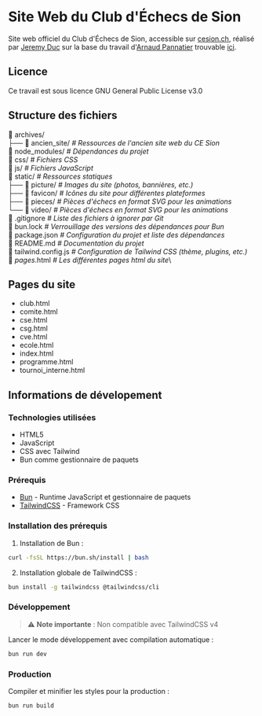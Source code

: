# Site Web du Club d'Échecs de Sion

Site web officiel du Club d'Échecs de Sion, accessible sur [cesion.ch](https://cesion.ch/), réalisé par [Jeremy Duc](https://github.com/jijiduc) sur la base du travail d'[Arnaud Pannatier](https://github.com/ArnaudPannatier) trouvable [ici](https://github.com/ArnaudPannatier/cesion).

## Licence

Ce travail est sous licence GNU General Public License v3.0

## Structure des fichiers

📁 archives/\
├── 📁 ancien_site/       *# Ressources de l'ancien site web du CE Sion*\
📁 node_modules/          *# Dépendances du projet*\
📁 css/                   *# Fichiers CSS*\
📁 js/                    *# Fichiers JavaScript*\
📁 static/                *# Ressources statiques*\
├── 📁 picture/           *# Images du site (photos, bannières, etc.)*\
├── 📁 favicon/           *# Icônes du site pour différentes plateformes*\
├── 📁 pieces/            *# Pièces d'échecs en format SVG pour les animations*\
└── 📁 video/             *# Pièces d'échecs en format SVG pour les animations*\
📄 .gitignore             *# Liste des fichiers à ignorer par Git*\
📄 bun.lock               *# Verrouillage des versions des dépendances pour Bun*\
📄 package.json           *# Configuration du projet et liste des dépendances*\
📄 README.md              *# Documentation du projet*\
📄 tailwind.config.js     *# Configuration de Tailwind CSS (thème, plugins, etc.)*\
📄 *pages*.html           *# Les différentes pages html du site*\

## Pages du site

- club.html
- comite.html
- cse.html
- csg.html
- cve.html
- ecole.html
- index.html
- programme.html
- tournoi_interne.html

## Informations de dévelopement

### Technologies utilisées

- HTML5
- JavaScript
- CSS avec Tailwind
- Bun comme gestionnaire de paquets

### Prérequis

- [Bun](https://bun.sh/) - Runtime JavaScript et gestionnaire de paquets
- [TailwindCSS](https://tailwindcss.com/) - Framework CSS

### Installation des prérequis

1. Installation de Bun :

```bash
curl -fsSL https://bun.sh/install | bash
```

2. Installation globale de TailwindCSS :

```bash
bun install -g tailwindcss @tailwindcss/cli
```

### Développement

> ⚠️ **Note importante** : Non compatible avec TailwindCSS v4

Lancer le mode développement avec compilation automatique :

```bash
bun run dev
```

### Production

Compiler et minifier les styles pour la production :

```bash
bun run build
```
